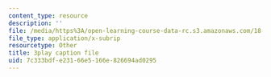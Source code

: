 ```yaml
---
content_type: resource
description: ''
file: /media/https%3A/open-learning-course-data-rc.s3.amazonaws.com/18-01sc-single-variable-calculus-fall-2010/7c333bdfe23166e5166e826694ad0295_MK_0QHbUnIA.srt
file_type: application/x-subrip
resourcetype: Other
title: 3play caption file
uid: 7c333bdf-e231-66e5-166e-826694ad0295
---
```

